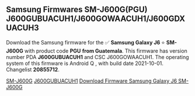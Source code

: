 <h2>Samsung Firmwares SM-J600G(PGU) J600GUBUACUH1/J600GOWAACUH1/J600GDXUACUH3</h2>
Download the Samsung firmware for the ✅ <strong>Samsung Galaxy J6 </strong> ⭐ <strong>SM-J600G</strong> with product code <strong>PGU</strong> <strong> from Guatemala</strong>. This firmware has version number PDA <strong>J600GUBUACUH1</strong> and CSC J600GOWAACUH1. The operating system of this firmware is Android Q , with build date 2021-10-01. Changelist <strong>20855712</strong>.


[SM-J600G](https://samfirm.shop/samsung/model/SM-J600G)
[J600GUBUACUH1](https://samfirm.shop/samsung/pda/J600GUBUACUH1)
[Download Firmware Samsung Galaxy J6 SM-J600G](https://samfirm.shop/samsung/firmware/461846)
